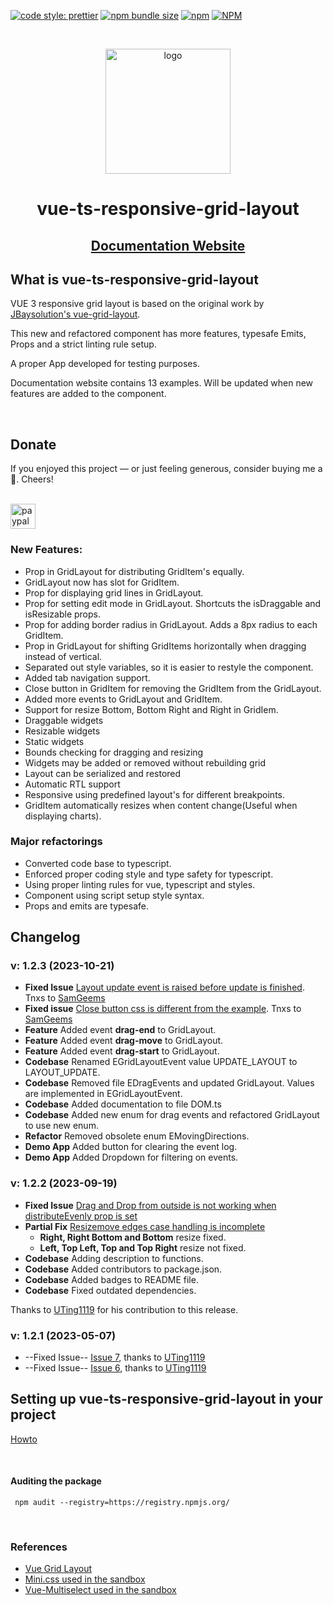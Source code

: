 
[![code style: prettier](https://img.shields.io/badge/code_style-prettier-ff69b4.svg?style=flat)](https://github.com/prettier/prettier)
[![npm bundle size](https://img.shields.io/bundlephobia/min/vue-ts-responsive-grid-layout)](https://bundlephobia.com/result?p=vue-ts-responsive-grid-layout)
[![npm](https://img.shields.io/npm/v/vue-ts-responsive-grid-layout)](https://www.npmjs.com/package/vue-ts-responsive-grid-layout)
[![NPM](https://img.shields.io/npm/l/vue-ts-responsive-grid-layout)](https://github.com/gwinnem/vue-ts-responsive-grid-layout/blob/master/LICENSE)

<br/>

<p align="center">
  <img src="https://raw.githubusercontent.com/gwinnem/vue-responsive-grid-layout/main/docs/Data%20Grid.svg" height="200" alt="logo">
</p>

<h1 align="center">vue-ts-responsive-grid-layout</h1>

<h2 align="center">
<a href="https://vue-ts-responsive-grid-layout.winnem.tech" target="_blank">Documentation Website</a>
</h2>

## What is vue-ts-responsive-grid-layout
VUE 3 responsive grid layout is based on the original work by [JBaysolution's vue-grid-layout](https://github.com/jbaysolutions/vue-grid-layout).


This new and refactored component has more features, typesafe Emits, Props and a strict linting rule setup.


A proper App developed for testing purposes.

Documentation website contains 13 examples. Will be updated when new features are added to the component.

<br/>

## Donate
If you enjoyed this project — or just feeling generous, consider buying me a 🍺. Cheers!

<br/>

<a href="https://paypal.me/gwinnem/">
    <img src="https://raw.githubusercontent.com/gwinnem/vue-responsive-grid-layout/dev/docs/paypal-images/blue.svg" height="40" alt="paypal">
</a>

<br/>

### New Features:
* Prop in GridLayout for distributing GridItem's equally.
* GridLayout now has slot for GridItem.
* Prop for displaying grid lines in GridLayout.
* Prop for setting edit mode in GridLayout. Shortcuts the isDraggable and isResizable props.
* Prop for adding border radius in GridLayout. Adds a 8px radius to each GridItem.
* Prop in GridLayout for shifting GridItems horizontally when dragging instead of vertical.
* Separated out style variables, so it is easier to restyle the component.
* Added tab navigation support.
* Close button in GridItem for removing the GridItem from the GridLayout.
* Added more events to GridLayout and GridItem.
* Support for resize Bottom, Bottom Right and Right in GridIem.
* Draggable widgets
* Resizable widgets
* Static widgets
* Bounds checking for dragging and resizing
* Widgets may be added or removed without rebuilding grid
* Layout can be serialized and restored
* Automatic RTL support
* Responsive using predefined layout's for different breakpoints.
* GridItem automatically resizes when content change(Useful when displaying charts).


### Major refactorings
* Converted code base to typescript.
* Enforced proper coding style and type safety for typescript.
* Using proper linting rules for vue, typescript and styles.
* Component using script setup style syntax.
* Props and emits are typesafe.

## Changelog

### v: 1.2.3 (2023-10-21)
* __Fixed Issue__ [Layout update event is raised before update is finished](https://github.com/gwinnem/vue-responsive-grid-layout/issues/19). Tnxs to [SamGeems](https://github.com/SamGeens)
* __Fixed issue__ [Close button css is different from the example](https://github.com/gwinnem/vue-responsive-grid-layout/issues/20). Tnxs to [SamGeems](https://github.com/SamGeens)
* __Feature__ Added event __drag-end__ to GridLayout.
* __Feature__ Added event __drag-move__ to GridLayout.
* __Feature__ Added event __drag-start__ to GridLayout.
* __Codebase__ Renamed EGridLayoutEvent value UPDATE_LAYOUT to LAYOUT_UPDATE.
* __Codebase__ Removed file EDragEvents and updated GridLayout. Values are implemented in EGridLayoutEvent.
* __Codebase__ Added documentation to file DOM.ts
* __Codebase__ Added new enum for drag events and refactored GridLayout to use new enum.
* __Refactor__ Removed obsolete enum EMovingDirections.
* __Demo App__ Added button for clearing the event log.
* __Demo App__ Added Dropdown for filtering on events.

### v: 1.2.2 (2023-09-19)
* __Fixed Issue__ [Drag and Drop from outside is not working when distributeEvenly prop is set](https://github.com/gwinnem/vue-responsive-grid-layout/issues/5)
* __Partial Fix__ [Resizemove edges case handling is incomplete](https://github.com/gwinnem/vue-responsive-grid-layout/issues/13)
  * __Right, Right Bottom and Bottom__ resize fixed.
  * __Left, Top Left, Top and Top Right__ resize not fixed.
* __Codebase__ Adding description to functions.
* __Codebase__ Added contributors to package.json.
* __Codebase__ Added badges to README file.
* __Codebase__ Fixed outdated dependencies.

Thanks to [UTing1119](https://github.com/UTing1119) for his contribution to this release.


### v: 1.2.1 (2023-05-07)
* --Fixed Issue-- [Issue 7](https://github.com/gwinnem/vue-responsive-grid-layout/issues/7), thanks to [UTing1119](https://github.com/UTing1119)
* --Fixed Issue-- [Issue 6](https://github.com/gwinnem/vue-responsive-grid-layout/issues/6), thanks to [UTing1119](https://github.com/UTing1119)


## Setting up vue-ts-responsive-grid-layout in your project
[Howto](https://github.com/gwinnem/vue-responsive-grid-layout/blob/main/docs/setup.md)

<br/>

#### Auditing the package
```
 npm audit --registry=https://registry.npmjs.org/
```

<br/>


### References
* [Vue Grid Layout](https://jbaysolutions.github.io/vue-grid-layout/guide/)
* [Mini.css used in the sandbox](https://minicss.us/docs.htm#)
* [Vue-Multiselect used in the sandbox](https://vue-multiselect.js.org/#sub-getting-started)
